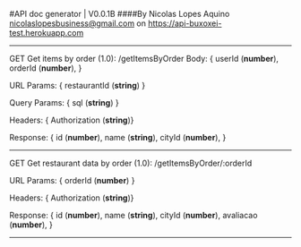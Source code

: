#API doc generator | V0.0.1B
####By Nicolas Lopes Aquino <nicolaslopesbusiness@gmail.com> on https://api-buxoxei-test.herokuapp.com

---

GET Get items by order (1.0): /getItemsByOrder
Body:
{
userId (**number**),
orderId (**number**),
}

URL Params:
{
restaurantId (**string**)
}

Query Params:
{
sql (**string**)
}

Headers:
{
Authorization (**string**)}

Response:
{
id (**number**),
name (**string**),
cityId (**number**),
}

---

GET Get restaurant data by order (1.0): /getItemsByOrder/:orderId

URL Params:
{
orderId (**number**)
}

Headers:
{
Authorization (**string**)}

Response:
{
id (**number**),
name (**string**),
cityId (**number**),
avaliacao (**number**),
}

---
